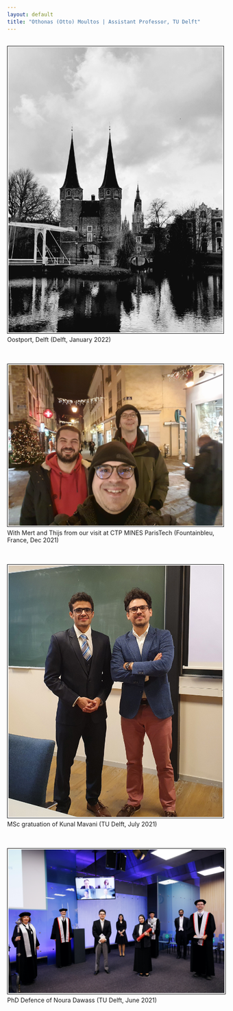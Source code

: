 ```yaml
---
layout: default
title: "Othonas (Otto) Moultos | Assistant Professor, TU Delft"
---
```


<style>
.float-img {
     float:  left; 
     margin-right: 10px; 
     margin-bottom: 5px; 
     border: solid black 1px; 
     padding: 2px 
}
</style>

<div class="col-md-9">
<br/>
<img src="photos/oostport.jpg" width="500" height="auto" class="float-img"  /> 
<p> Oostport, Delft (Delft, January 2022) </p>
<br/><br/>
 <img src="photos/thijsMertCTP.jpg" width="500" height="auto" class="float-img"  /> 
<p> With Mert and Thijs from our visit at CTP MINES ParisTech (Fountainbleu, France, Dec 2021) </p>
<br/><br/>
     <!--  <img src="../assets/photoOtto.jpg" class="img-thumbnail" alt="Othonas Moultos - Όθωνας Μούλτος" align="left">  --> 
<img src="photos/kunal.jpg" width="500" height="auto" class="float-img"  /> 
<p> MSc gratuation of Kunal Mavani (TU Delft, July 2021) </p>
<br/><br/>
     <!--  <img src="../assets/photoOtto.jpg" class="img-thumbnail" alt="Othonas Moultos - Όθωνας Μούλτος" align="left">  --> 
<img src="photos/nourasDefence.jpg" width="700" height="auto" class="float-img"  /> 
<p> PhD Defence of Noura Dawass (TU Delft, June 2021) </p>
<br/><br/>



</div>
